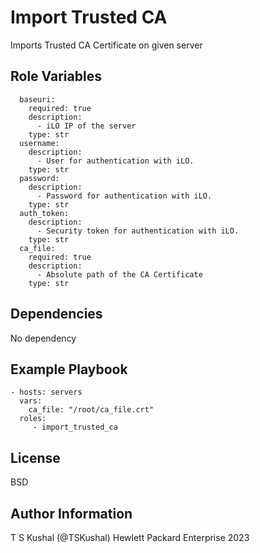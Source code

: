 Import Trusted CA
=========

Imports Trusted CA Certificate on given server

Role Variables
--------------

```
  baseuri:
    required: true
    description:
      - iLO IP of the server
    type: str
  username:
    description:
      - User for authentication with iLO.
    type: str
  password:
    description:
      - Password for authentication with iLO.
    type: str
  auth_token:
    description:
      - Security token for authentication with iLO.
    type: str
  ca_file:
    required: true
    description:
      - Absolute path of the CA Certificate
    type: str
```

Dependencies
------------

No dependency

Example Playbook
----------------

```
- hosts: servers
  vars:
    ca_file: "/root/ca_file.crt"
  roles:
     - import_trusted_ca
```

License
-------

BSD

Author Information
------------------

T S Kushal (@TSKushal) Hewlett Packard Enterprise 2023 
